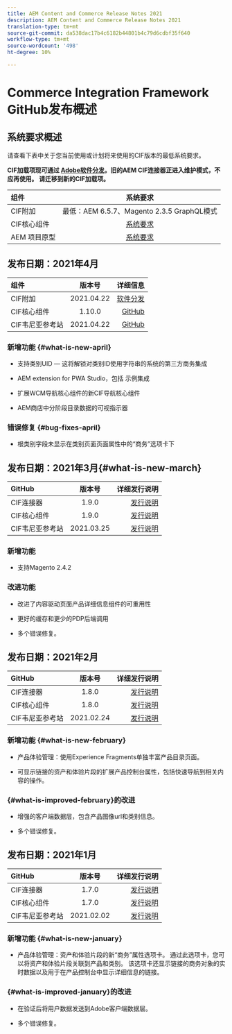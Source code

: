 ```yaml
---
title: AEM Content and Commerce Release Notes 2021
description: AEM Content and Commerce Release Notes 2021
translation-type: tm+mt
source-git-commit: da538dac17b4c6182b44801b4c79d6cdbf35f640
workflow-type: tm+mt
source-wordcount: '498'
ht-degree: 10%

---
```


# Commerce Integration Framework GitHub发布概述

## 系统要求概述

请查看下表中关于您当前使用或计划将来使用的CIF版本的最低系统要求。

**CIF加载项现可通过 [Adobe软件分发](https://experience.adobe.com/#/downloads/content/software-distribution/en/aem.html)。旧的AEM CIF连接器正进入维护模式，不应再使用。 请迁移到新的CIF加载项。**

| 组件 | 系统要求 |
|:-------|:-----:|
| CIF附加 | 最低：AEM 6.5.7、Magento 2.3.5 GraphQL模式 |
| CIF核心组件 | [系统要求](https://github.com/adobe/aem-core-cif-components/blob/master/VERSIONS.md) |
| AEM 项目原型 | [系统要求](https://github.com/adobe/aem-project-archetype/blob/master/VERSIONS.md) |

## 发布日期：2021年4月

| 组件 | 版本号 | 详细信息 |
|:-------|:-----:|---------------------:|
| CIF附加 | 2021.04.22 | [软件分发](https://experience.adobe.com/#/downloads/content/software-distribution/en/aem.html?package=%2Fcontent%2Fsoftware-distribution%2Fen%2Fdetails.html%2Fcontent%2Fdam%2Faem%2Fpublic%2Faem-commerce-addon-65-2021.04.22.zip) |
| CIF核心组件 | 1.10.0 | [GitHub](https://github.com/adobe/aem-core-cif-components/releases) |
| CIF韦尼亚参考站 | 2021.04.22 | [GitHub](https://github.com/adobe/aem-cif-guides-venia/releases) |

### 新增功能 {#what-is-new-april}

* 支持类别UID — 这将解锁对类别ID使用字符串的系统的第三方商务集成

* AEM extension for PWA Studio，包括 示例集成

* 扩展WCM导航核心组件的新CIF导航核心组件

* AEM商店中分阶段目录数据的可视指示器

### 错误修复 {#bug-fixes-april}

* 根类别字段未显示在类别页面页面属性中的“商务”选项卡下

## 发布日期：2021年3月{#what-is-new-march}

| GitHub | 版本号 | 详细发行说明 |
|:-------|:-----:|---------------------:|
| CIF连接器 | 1.9.0 | [发行说明](https://github.com/adobe/commerce-cif-connector/releases) |
| CIF核心组件 | 1.9.0 | [发行说明](https://github.com/adobe/aem-core-cif-components/releases) |
| CIF韦尼亚参考站 | 2021.03.25 | [发行说明](https://github.com/adobe/aem-cif-guides-venia/releases) |

### 新增功能

* 支持Magento 2.4.2

### 改进功能

* 改进了内容驱动页面产品详细信息组件的可重用性

* 更好的缓存和更少的PDP后端调用

* 多个错误修复。

## 发布日期：2021年2月

| GitHub | 版本号 | 详细发行说明 |
|:-------|:-----:|---------------------:|
| CIF连接器 | 1.8.0 | [发行说明](https://github.com/adobe/commerce-cif-connector/releases) |
| CIF核心组件 | 1.8.0 | [发行说明](https://github.com/adobe/aem-core-cif-components/releases) |
| CIF韦尼亚参考站 | 2021.02.24 | [发行说明](https://github.com/adobe/aem-cif-guides-venia/releases) |

### 新增功能 {#what-is-new-february}

* 产品体验管理：使用Experience Fragments单独丰富产品目录页面。

* 可显示链接的资产和体验片段的扩展产品控制台属性，包括快速导航到相关内容的操作。

### {#what-is-improved-february}的改进

* 增强的客户端数据层，包含产品图像url和类别信息。

* 多个错误修复。

## 发布日期：2021年1月

| GitHub | 版本号 | 详细发行说明 |
|:-------|:-----:|---------------------:|
| CIF连接器 | 1.7.0 | [发行说明](https://github.com/adobe/commerce-cif-connector/releases) |
| CIF核心组件 | 1.7.0 | [发行说明](https://github.com/adobe/aem-core-cif-components/releases) |
| CIF韦尼亚参考站 | 2021.02.02 | [发行说明](https://github.com/adobe/aem-cif-guides-venia/releases) |

### 新增功能 {#what-is-new-january}

* 产品体验管理：资产和体验片段的新“商务”属性选项卡。 通过此选项卡，您可以将资产和体验片段关联到产品和类别。 该选项卡还显示链接的商务对象的实时数据以及用于在产品控制台中显示详细信息的链接。

### {#what-is-improved-january}的改进

* 在验证后将用户数据发送到Adobe客户端数据层。

* 多个错误修复。
